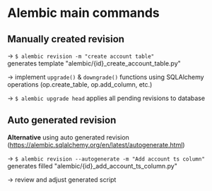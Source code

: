 [comment]: <> (TODO write migration guide/contributing with docker-compose commands)

# Alembic main commands

## Manually created revision

-> `$ alembic revision -m "create account table"`<br/>
generates template "alembic/{id}_create_account_table.py"

-> implement `upgrade()` & `downgrade()` functions using SQLAlchemy operations (op.create_table, op.add_column, etc.)

-> `$ alembic upgrade head`
applies all pending revisions to database


## Auto generated revision
**Alternative** using auto generated revision (https://alembic.sqlalchemy.org/en/latest/autogenerate.html)

-> `$ alembic revision --autogenerate -m "Add account ts column"`
generates filled "alembic/{id}_add_account_ts_column.py"

-> review and adjust generated script